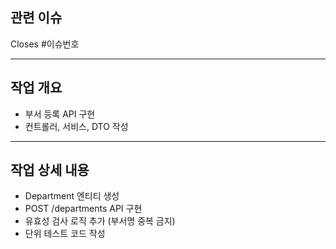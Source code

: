 ## 관련 이슈
Closes #이슈번호

---

## 작업 개요
<!-- 어떤 작업을 했는지 간단하게 요약해주세요 -->
- 부서 등록 API 구현
- 컨트롤러, 서비스, DTO 작성

---

## 작업 상세 내용
<!-- 주요 작업 내용을 리스트로 정리해주세요 -->
- Department 엔티티 생성
- POST /departments API 구현
- 유효성 검사 로직 추가 (부서명 중복 금지)
- 단위 테스트 코드 작성
